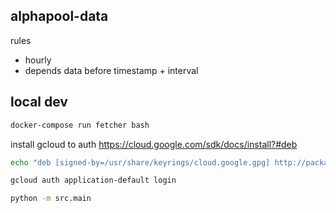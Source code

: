 ## alphapool-data

rules

- hourly
- depends data before timestamp + interval

## local dev

```bash
docker-compose run fetcher bash
```

install gcloud to auth
https://cloud.google.com/sdk/docs/install?#deb

```bash
echo "deb [signed-by=/usr/share/keyrings/cloud.google.gpg] http://packages.cloud.google.com/apt cloud-sdk main" | tee -a /etc/apt/sources.list.d/google-cloud-sdk.list && curl https://packages.cloud.google.com/apt/doc/apt-key.gpg | tee /usr/share/keyrings/cloud.google.gpg && apt-get update -y && apt-get install google-cloud-sdk -y
```

```bash
gcloud auth application-default login
```

```bash
python -m src.main
```

